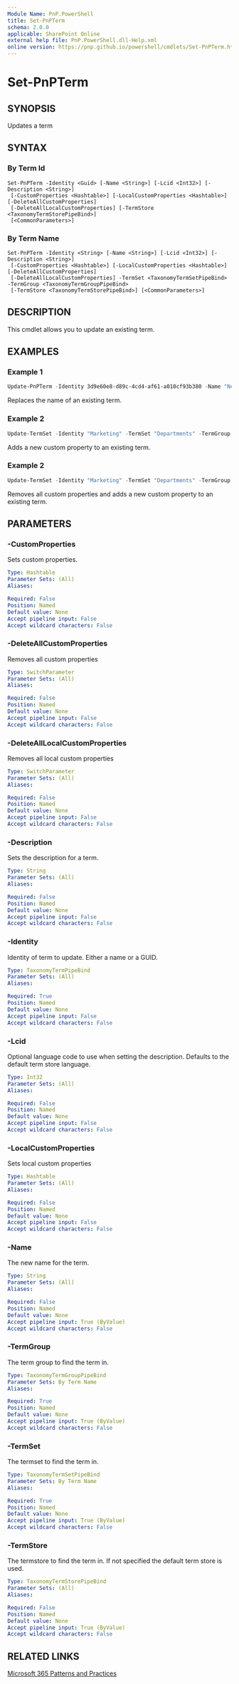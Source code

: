 ```yaml
---
Module Name: PnP.PowerShell
title: Set-PnPTerm
schema: 2.0.0
applicable: SharePoint Online
external help file: PnP.PowerShell.dll-Help.xml
online version: https://pnp.github.io/powershell/cmdlets/Set-PnPTerm.html
---
```

 
# Set-PnPTerm

## SYNOPSIS
Updates a term

## SYNTAX

### By Term Id
```
Set-PnPTerm -Identity <Guid> [-Name <String>] [-Lcid <Int32>] [-Description <String>]
 [-CustomProperties <Hashtable>] [-LocalCustomProperties <Hashtable>] [-DeleteAllCustomProperties]
 [-DeleteAllLocalCustomProperties] [-TermStore <TaxonomyTermStorePipeBind>]
 [<CommonParameters>]
```

### By Term Name
```
Set-PnPTerm -Identity <String> [-Name <String>] [-Lcid <Int32>] [-Description <String>]
 [-CustomProperties <Hashtable>] [-LocalCustomProperties <Hashtable>] [-DeleteAllCustomProperties]
 [-DeleteAllLocalCustomProperties] -TermSet <TaxonomyTermSetPipeBind> -TermGroup <TaxonomyTermGroupPipeBind>
 [-TermStore <TaxonomyTermStorePipeBind>] [<CommonParameters>]
```

## DESCRIPTION
This cmdlet allows you to update an existing term.

## EXAMPLES

### Example 1
```powershell
Update-PnPTerm -Identity 3d9e60e8-d89c-4cd4-af61-a010cf93b380 -Name "New Name"
```

Replaces the name of an existing term.

### Example 2
```powershell
Update-TermSet -Identity "Marketing" -TermSet "Departments" -TermGroup "Corporate" -Name "Finance" -CustomProperties @{"IsCorporate"="True"}
```

Adds a new custom property to an existing term.

### Example 2
```powershell
Update-TermSet -Identity "Marketing" -TermSet "Departments" -TermGroup "Corporate" -Name "Finance" -DeleteAllCustomProperties -CustomProperties @{"IsCorporate"="True"}
```

Removes all custom properties and adds a new custom property to an existing term.

## PARAMETERS

### -CustomProperties
Sets custom properties. 

```yaml
Type: Hashtable
Parameter Sets: (All)
Aliases:

Required: False
Position: Named
Default value: None
Accept pipeline input: False
Accept wildcard characters: False
```

### -DeleteAllCustomProperties
Removes all custom properties

```yaml
Type: SwitchParameter
Parameter Sets: (All)
Aliases:

Required: False
Position: Named
Default value: None
Accept pipeline input: False
Accept wildcard characters: False
```

### -DeleteAllLocalCustomProperties
Removes all local custom properties

```yaml
Type: SwitchParameter
Parameter Sets: (All)
Aliases:

Required: False
Position: Named
Default value: None
Accept pipeline input: False
Accept wildcard characters: False
```

### -Description
Sets the description for a term.

```yaml
Type: String
Parameter Sets: (All)
Aliases:

Required: False
Position: Named
Default value: None
Accept pipeline input: False
Accept wildcard characters: False
```

### -Identity
Identity of term to update. Either a name or a GUID.

```yaml
Type: TaxonomyTermPipeBind
Parameter Sets: (All)
Aliases:

Required: True
Position: Named
Default value: None
Accept pipeline input: False
Accept wildcard characters: False
```

### -Lcid
Optional language code to use when setting the description. Defaults to the default term store language.

```yaml
Type: Int32
Parameter Sets: (All)
Aliases:

Required: False
Position: Named
Default value: None
Accept pipeline input: False
Accept wildcard characters: False
```

### -LocalCustomProperties
Sets local custom properties

```yaml
Type: Hashtable
Parameter Sets: (All)
Aliases:

Required: False
Position: Named
Default value: None
Accept pipeline input: False
Accept wildcard characters: False
```

### -Name
The new name for the term.

```yaml
Type: String
Parameter Sets: (All)
Aliases:

Required: False
Position: Named
Default value: None
Accept pipeline input: True (ByValue)
Accept wildcard characters: False
```

### -TermGroup
The term group to find the term in.

```yaml
Type: TaxonomyTermGroupPipeBind
Parameter Sets: By Term Name
Aliases:

Required: True
Position: Named
Default value: None
Accept pipeline input: True (ByValue)
Accept wildcard characters: False
```

### -TermSet
The termset to find the term in.

```yaml
Type: TaxonomyTermSetPipeBind
Parameter Sets: By Term Name
Aliases:

Required: True
Position: Named
Default value: None
Accept pipeline input: True (ByValue)
Accept wildcard characters: False
```

### -TermStore
The termstore to find the term in. If not specified the default term store is used.

```yaml
Type: TaxonomyTermStorePipeBind
Parameter Sets: (All)
Aliases:

Required: False
Position: Named
Default value: None
Accept pipeline input: True (ByValue)
Accept wildcard characters: False
```

## RELATED LINKS

[Microsoft 365 Patterns and Practices](https://aka.ms/m365pnp)

